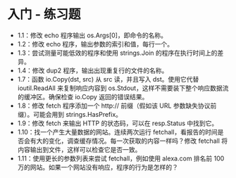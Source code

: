 # 入门 - 练习题

- 1.1：修改 echo 程序输出 os.Args[0]，即命令的名称。
- 1.2：修改 echo 程序，输出参数的索引和值，每行一个。
- 1.3：尝试测量可能低效的程序和使用 strings.Join 的程序在执行时间上的差异。
- 1.4：修改 dup2 程序，输出出现重复行的文件的名称。
- 1.7：函数 io.Copy(dst, src) 从 src 读，并且写入 dst。使用它代替 ioutil.ReadAll 来复制响应内容到 os.Stdout，这样不需要装下整个响应数据流的缓冲区。确保检查 io.Copy 返回的错误结果。
- 1.8：修改 fetch 程序添加一个 http:// 前缀（假如该 URL 参数缺失协议前缀）。可能会用到 strings.HasPrefix。
- 1.9：修改 fetch 来输出 HTTP 的状态码，可以在 resp.Status 中找到它。
- 1.10：找一个产生大量数据的网站。连续两次运行 fetchall，看报告的时间是否会有大的变化，调查缓存情况。每一次获取的内容一样吗？修改 fetchall 将内容输出到文件，这样可以检查它是否一致。
- 1.11：使用更长的参数列表来尝试 fetchall，例如使用 alexa.com 排名前 100 万的网站。如果一个网站没有响应，程序的行为是怎样的？